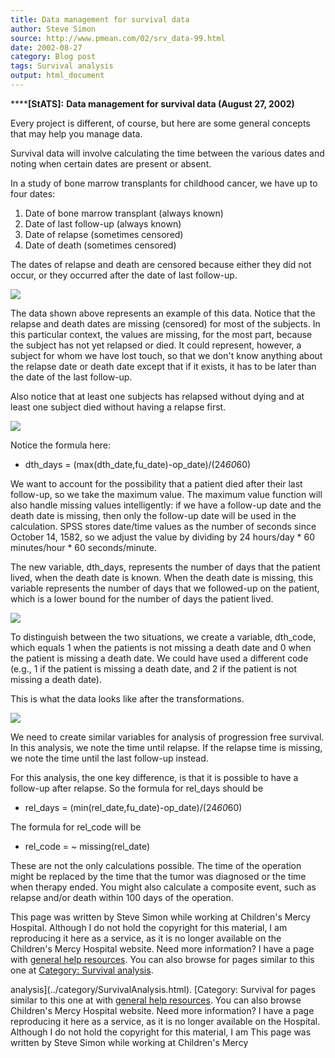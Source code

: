 ```yaml
---
title: Data management for survival data
author: Steve Simon
source: http://www.pmean.com/02/srv_data-99.html
date: 2002-08-27
category: Blog post
tags: Survival analysis
output: html_document
---
```

******[StATS]:** **Data management for survival data
(August 27, 2002)**

Every project is different, of course, but here are some general
concepts that may help you manage data.

Survival data will involve calculating the time between the various
dates and noting when certain dates are present or absent.

In a study of bone marrow transplants for childhood cancer, we have up
to four dates:

1.  Date of bone marrow transplant (always known)
2.  Date of last follow-up (always known)
3.  Date of relapse (sometimes censored)
4.  Date of death (sometimes censored)

The dates of relapse and death are censored because either they did
not occur, or they occurred after the date of last follow-up.

![](http://www.pmean.com/images/images/02/srv_data-9901.gif)

The data shown above represents an example of this data. Notice that
the relapse and death dates are missing (censored) for most of the
subjects. In this particular context, the values are missing, for the
most part, because the subject has not yet relapsed or died. It could
represent, however, a subject for whom we have lost touch, so that we
don't know anything about the relapse date or death date except that
if it exists, it has to be later than the date of the last follow-up.

Also notice that at least one subjects has relapsed without dying and
at least one subject died without having a relapse first.

![](http://www.pmean.com/images/images/02/srv_data-9902.gif)

Notice the formula here:

-   dth_days = (max(dth_date,fu_date)-op_date)/(24*60*60)

We want to account for the possibility that a patient died after their
last follow-up, so we take the maximum value. The maximum value
function will also handle missing values intelligently: if we have a
follow-up date and the death date is missing, then only the follow-up
date will be used in the calculation. SPSS stores date/time values as
the number of seconds since October 14, 1582, so we adjust the value
by dividing by 24 hours/day * 60 minutes/hour * 60 seconds/minute.

The new variable, dth_days, represents the number of days that the
patient lived, when the death date is known. When the death date is
missing, this variable represents the number of days that we
followed-up on the patient, which is a lower bound for the number of
days the patient lived.

![](http://www.pmean.com/images/images/02/srv_data-9903.gif)

To distinguish between the two situations, we create a variable,
dth_code, which equals 1 when the patients is not missing a death
date and 0 when the patient is missing a death date. We could have
used a different code (e.g., 1 if the patient is missing a death date,
and 2 if the patient is not missing a death date).

This is what the data looks like after the transformations.

![](http://www.pmean.com/images/images/02/srv_data-9904.gif)

We need to create similar variables for analysis of progression free
survival. In this analysis, we note the time until relapse. If the
relapse time is missing, we note the time until the last follow-up
instead.

For this analysis, the one key difference, is that it is possible to
have a follow-up after relapse. So the formula for rel_days should be

-   rel_days = (min(rel_date,fu_date)-op_date)/(24*60*60)

The formula for rel_code will be

-   rel_code = ~ missing(rel_date)

These are not the only calculations possible. The time of the
operation might be replaced by the time that the tumor was diagnosed
or the time when therapy ended. You might also calculate a composite
event, such as relapse and/or death within 100 days of the operation.

This page was written by Steve Simon while working at Children's Mercy
Hospital. Although I do not hold the copyright for this material, I am
reproducing it here as a service, as it is no longer available on the
Children's Mercy Hospital website. Need more information? I have a page
with [general help resources](../GeneralHelp.html). You can also browse
for pages similar to this one at
[](../category/WritingResearchPapers.html)[Category: Survival
analysis](../category/SurvivalAnalysis.html).
<!---More--->
analysis](../category/SurvivalAnalysis.html).
[](../category/WritingResearchPapers.html)[Category: Survival
for pages similar to this one at
with [general help resources](../GeneralHelp.html). You can also browse
Children's Mercy Hospital website. Need more information? I have a page
reproducing it here as a service, as it is no longer available on the
Hospital. Although I do not hold the copyright for this material, I am
This page was written by Steve Simon while working at Children's Mercy

<!---Do not use
******[StATS]:** **Data management for survival data
This page was written by Steve Simon while working at Children's Mercy
Hospital. Although I do not hold the copyright for this material, I am
reproducing it here as a service, as it is no longer available on the
Children's Mercy Hospital website. Need more information? I have a page
with [general help resources](../GeneralHelp.html). You can also browse
for pages similar to this one at
[](../category/WritingResearchPapers.html)[Category: Survival
analysis](../category/SurvivalAnalysis.html).
--->

